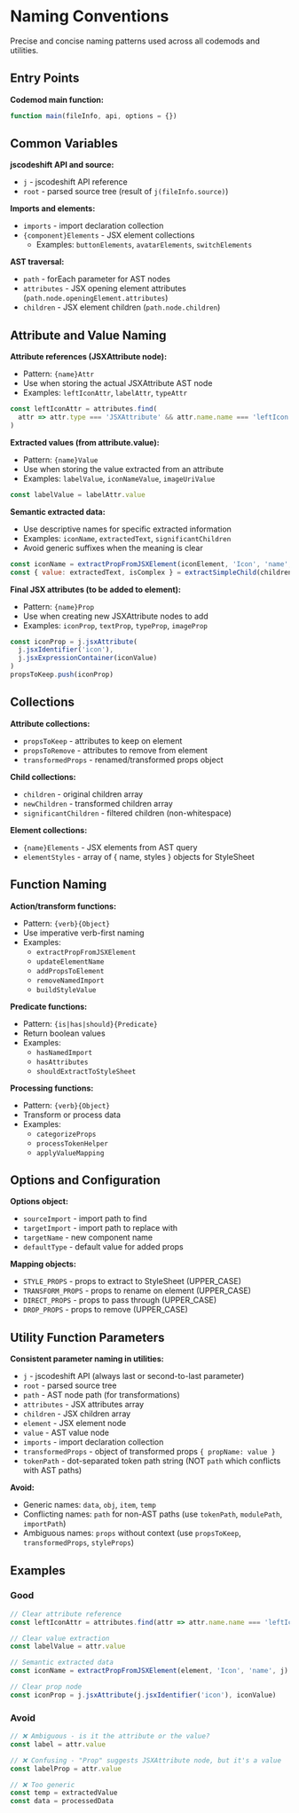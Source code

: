 # Naming Conventions

Precise and concise naming patterns used across all codemods and utilities.

## Entry Points

**Codemod main function:**
```javascript
function main(fileInfo, api, options = {})
```

## Common Variables

**jscodeshift API and source:**
- `j` - jscodeshift API reference
- `root` - parsed source tree (result of `j(fileInfo.source)`)

**Imports and elements:**
- `imports` - import declaration collection
- `{component}Elements` - JSX element collections
  - Examples: `buttonElements`, `avatarElements`, `switchElements`

**AST traversal:**
- `path` - forEach parameter for AST nodes
- `attributes` - JSX opening element attributes (`path.node.openingElement.attributes`)
- `children` - JSX element children (`path.node.children`)

## Attribute and Value Naming

**Attribute references (JSXAttribute node):**
- Pattern: `{name}Attr`
- Use when storing the actual JSXAttribute AST node
- Examples: `leftIconAttr`, `labelAttr`, `typeAttr`

```javascript
const leftIconAttr = attributes.find(
  attr => attr.type === 'JSXAttribute' && attr.name.name === 'leftIcon'
)
```

**Extracted values (from attribute.value):**
- Pattern: `{name}Value`
- Use when storing the value extracted from an attribute
- Examples: `labelValue`, `iconNameValue`, `imageUriValue`

```javascript
const labelValue = labelAttr.value
```

**Semantic extracted data:**
- Use descriptive names for specific extracted information
- Examples: `iconName`, `extractedText`, `significantChildren`
- Avoid generic suffixes when the meaning is clear

```javascript
const iconName = extractPropFromJSXElement(iconElement, 'Icon', 'name', j)
const { value: extractedText, isComplex } = extractSimpleChild(children, j)
```

**Final JSX attributes (to be added to element):**
- Pattern: `{name}Prop`
- Use when creating new JSXAttribute nodes to add
- Examples: `iconProp`, `textProp`, `typeProp`, `imageProp`

```javascript
const iconProp = j.jsxAttribute(
  j.jsxIdentifier('icon'),
  j.jsxExpressionContainer(iconValue)
)
propsToKeep.push(iconProp)
```

## Collections

**Attribute collections:**
- `propsToKeep` - attributes to keep on element
- `propsToRemove` - attributes to remove from element
- `transformedProps` - renamed/transformed props object

**Child collections:**
- `children` - original children array
- `newChildren` - transformed children array
- `significantChildren` - filtered children (non-whitespace)

**Element collections:**
- `{name}Elements` - JSX elements from AST query
- `elementStyles` - array of { name, styles } objects for StyleSheet

## Function Naming

**Action/transform functions:**
- Pattern: `{verb}{Object}`
- Use imperative verb-first naming
- Examples:
  - `extractPropFromJSXElement`
  - `updateElementName`
  - `addPropsToElement`
  - `removeNamedImport`
  - `buildStyleValue`

**Predicate functions:**
- Pattern: `{is|has|should}{Predicate}`
- Return boolean values
- Examples:
  - `hasNamedImport`
  - `hasAttributes`
  - `shouldExtractToStyleSheet`

**Processing functions:**
- Pattern: `{verb}{Object}`
- Transform or process data
- Examples:
  - `categorizeProps`
  - `processTokenHelper`
  - `applyValueMapping`

## Options and Configuration

**Options object:**
- `sourceImport` - import path to find
- `targetImport` - import path to replace with
- `targetName` - new component name
- `defaultType` - default value for added props

**Mapping objects:**
- `STYLE_PROPS` - props to extract to StyleSheet (UPPER_CASE)
- `TRANSFORM_PROPS` - props to rename on element (UPPER_CASE)
- `DIRECT_PROPS` - props to pass through (UPPER_CASE)
- `DROP_PROPS` - props to remove (UPPER_CASE)

## Utility Function Parameters

**Consistent parameter naming in utilities:**

- `j` - jscodeshift API (always last or second-to-last parameter)
- `root` - parsed source tree
- `path` - AST node path (for transformations)
- `attributes` - JSX attributes array
- `children` - JSX children array
- `element` - JSX element node
- `value` - AST value node
- `imports` - import declaration collection
- `transformedProps` - object of transformed props `{ propName: value }`
- `tokenPath` - dot-separated token path string (NOT `path` which conflicts with AST paths)

**Avoid:**
- Generic names: `data`, `obj`, `item`, `temp`
- Conflicting names: `path` for non-AST paths (use `tokenPath`, `modulePath`, `importPath`)
- Ambiguous names: `props` without context (use `propsToKeep`, `transformedProps`, `styleProps`)

## Examples

### Good
```javascript
// Clear attribute reference
const leftIconAttr = attributes.find(attr => attr.name.name === 'leftIcon')

// Clear value extraction
const labelValue = attr.value

// Semantic extracted data
const iconName = extractPropFromJSXElement(element, 'Icon', 'name', j)

// Clear prop node
const iconProp = j.jsxAttribute(j.jsxIdentifier('icon'), iconValue)
```

### Avoid
```javascript
// ❌ Ambiguous - is it the attribute or the value?
const label = attr.value

// ❌ Confusing - "Prop" suggests JSXAttribute node, but it's a value
const labelProp = attr.value

// ❌ Too generic
const temp = extractedValue
const data = processedData
```
